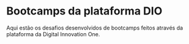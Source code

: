 # Bootcamps da plataforma DIO
 Aqui estão os desafios desenvolvidos de bootcamps feitos através da plataforma da Digital Innovation One. 

